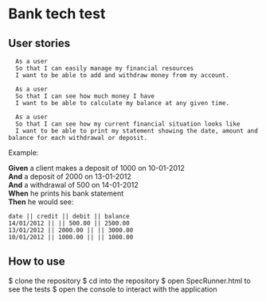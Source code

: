 # Bank tech test

## User stories

```
  As a user
  So that I can easily manage my financial resources
  I want to be able to add and withdraw money from my account.
```
```
  As a user
  So that I can see how much money I have
  I want to be able to calculate my balance at any given time.
```
```
  As a user
  So that I can see how my current financial situation looks like
  I want to be able to print my statement showing the date, amount and balance for each withdrawal or deposit.
```

Example: 

**Given** a client makes a deposit of 1000 on 10-01-2012  
**And** a deposit of 2000 on 13-01-2012  
**And** a withdrawal of 500 on 14-01-2012  
**When** he prints his bank statement  
**Then** he would see:

```
date || credit || debit || balance
14/01/2012 || || 500.00 || 2500.00
13/01/2012 || 2000.00 || || 3000.00
10/01/2012 || 1000.00 || || 1000.00
```

## How to use

$ clone the repository
$ cd into the repository
$ open SpecRunner.html to see the tests
$ open the console to interact with the application



